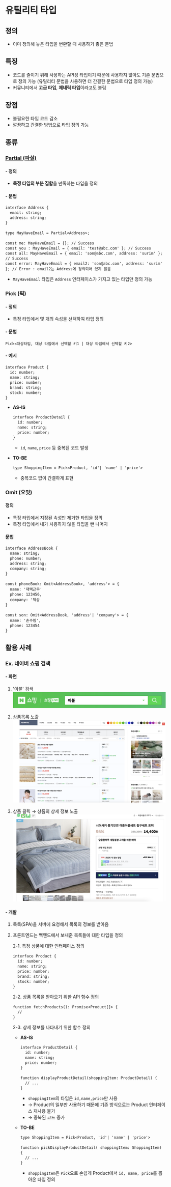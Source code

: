 # 유틸리티 타입

## 정의
- 이미 정의해 놓은 타입을 변환할 때 사용하기 좋은 문법

## 특징
- 코드를 줄이기 위해 사용하는 API성 타입이기 때문에 사용하지 않아도 기존 문법으로 정의 가능 (유틸리티 문법을 사용하면 더 간결한 문법으로 타입 정의 가능)
- 커뮤니티에서 **고급 타입**, **제네릭 타입**이라고도 불림

## 장점
- 불필요한 타입 코드 감소
- 깔끔하고 간결한 방법으로 타입 정의 가능

## 종류
### [Partial (파셜)](https://github.com/sonsurim/TIL/blob/main/TypeScript/TypeScript_partial.md)
#### - 정의
- **특정 타입의 부분 집합**을 만족하는 타입을 정의
#### - 문법
```
interface Address {
  email: string;
  address: string;
}

type MayHaveEmail = Partial<Address>;

const me: MayHaveEmail = {}; // Success
const you : MayHaveEmail = { email: 'test@abc.com' }; // Success
const all: MayHaveEmail = { email: 'son@abc.com', address: 'surim' }; // Success
const error: MayHaveEmail = { email2: 'son@abc.com', address: 'surim' }; // Error : email2는 Address에 정의되어 있지 않음
```
- `MayHaveEmail` 타입은 `Address` 인터페이스가 가지고 있는 타입만 정의 가능

### Pick (픽)
#### - 정의
- 특정 타입에서 몇 개의 속성을 선택하여 타입 정의
#### - 문법
```
Pick<대상타입, 대상 타입에서 선택할 키1 | 대상 타입에서 선택할 키2>
```

#### - 예시
```
interface Product {
  id: number;
  name: string;
  price: number;
  brand: string;
  stock: number;
}
```
- **AS-IS**
  ```
  interface ProductDetail {
    id: number;
    name: string;
    price: number;
  }
  ```
  - `id`, `name`, `price` 등 중복된 코드 발생

- **TO-BE**
  ```
  type ShoppingItem = Pick<Product, 'id'| 'name' | 'price'>
  ```
  - 중복코드 없이 간결하게 표현

### Omit (오밋)
#### 정의
- 특정 타입에서 지정된 속성만 제거한 타입을 정의
- 특정 타입에서 내가 사용하지 않을 타입을 뺀 나머지

#### 문법
```
interface AddressBook {
  name: string;
  phone: number;
  address: string;
  company: string;
}

const phoneBook: Omit<AddressBook>, 'address'> = {
  name: '재택근무'
  phone: 123456,
  company: '책상
}

const son: Omit<AddressBook, 'address'| 'company'> = {
  name: '손수림',
  phone: 123454
}
```

## 활용 사례
### Ex. 네이버 쇼핑 검색

#### - 화면
1. '이불' 검색
   ![](/TypeScript/images/utility2.png)

2. 상품목록 노출
   ![](/TypeScript/images/utility.png)

3. 상품 클릭 → 상품의 상세 정보 노출
   ![](/TypeScript/images/utility3.png)

#### - 개발
1. 목록(SPA)을 서버에 요청해서 목록의 정보를 받아옴

2. 프론트엔드는 백엔드에서 보내준 목록들에 대한 타입을 정의

   2-1. 특정 상품에 대한 인터페이스 정의
    ```
    interface Product {
      id: number;
      name: string;
      price: number;
      brand: string;
      stock: number;
    }
    ```
    2-2. 상품 목록을 받아오기 위한 API 함수 정의
    ```
    function fetchProducts(): Promise<Product[]> {
      //
    }
    ```
    2-3. 상세 정보를 나타내기 위한 함수 정의
    - **AS-IS**
      ```
      interface ProductDetail {
        id: number;
        name: string;
        price: number;
      }

      function displayProductDetail(shoppingItem: ProductDetail) {
        // ...
      }
      ```
      - `shoppingItem`의 타입은 `id,name,price`만 사용
      - → Product의 일부만 사용하기 때문에 기존 방식으로는 Product 인터페이스 재사용 불가
      - → 중복된 코드 증가

    - **TO-BE**
      ```
      type ShoppingItem = Pick<Product, 'id'| 'name' | 'price'>

      function pickDisplayProductDetail( shoppingItem: ShoppingItem) {
        // ...
      }
      ```
      - `shoppingItem`은 `Pick`으로 손쉽게 Product에서 `id, name, price`를 뽑아온 타입 정의